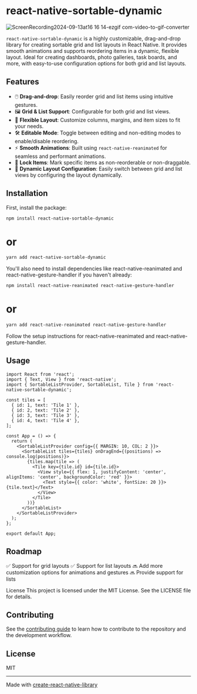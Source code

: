 # react-native-sortable-dynamic

![ScreenRecording2024-09-13at16 16 14-ezgif com-video-to-gif-converter](https://github.com/user-attachments/assets/f5f0681c-2ebf-45e7-a329-970c93383944)

`react-native-sortable-dynamic` is a highly customizable, drag-and-drop library for creating sortable grid and list layouts in React Native. It provides smooth animations and supports reordering items in a dynamic, flexible layout. Ideal for creating dashboards, photo galleries, task boards, and more, with easy-to-use configuration options for both grid and list layouts.

## Features

- 🖱️ **Drag-and-drop**: Easily reorder grid and list items using intuitive gestures.
- 🖼️ **Grid & List Support**: Configurable for both grid and list views.
- 🧩 **Flexible Layout**: Customize columns, margins, and item sizes to fit your needs.
- 🛠️ **Editable Mode**: Toggle between editing and non-editing modes to enable/disable reordering.
- ⚡ **Smooth Animations**: Built using `react-native-reanimated` for seamless and performant animations.
- 🔐 **Lock Items**: Mark specific items as non-reorderable or non-draggable.
- 🧩 **Dynamic Layout Configuration**: Easily switch between grid and list views by configuring the layout dynamically.

## Installation

First, install the package:

```bash
npm install react-native-sortable-dynamic
```
# or
```bash
yarn add react-native-sortable-dynamic
```

You'll also need to install dependencies like react-native-reanimated and react-native-gesture-handler if you haven't already:

```bash
npm install react-native-reanimated react-native-gesture-handler
```
# or
```bash
yarn add react-native-reanimated react-native-gesture-handler
```

Follow the setup instructions for react-native-reanimated and react-native-gesture-handler.

## Usage

```
import React from 'react';
import { Text, View } from 'react-native';
import { SortableListProvider, SortableList, Tile } from 'react-native-sortable-dynamic';

const tiles = [
  { id: 1, text: 'Tile 1' },
  { id: 2, text: 'Tile 2' },
  { id: 3, text: 'Tile 3' },
  { id: 4, text: 'Tile 4' },
];

const App = () => {
  return (
    <SortableListProvider config={{ MARGIN: 10, COL: 2 }}>
      <SortableList tiles={tiles} onDragEnd={(positions) => console.log(positions)}>
        {tiles.map(tile => (
          <Tile key={tile.id} id={tile.id}>
            <View style={{ flex: 1, justifyContent: 'center', alignItems: 'center', backgroundColor: 'red' }}>
              <Text style={{ color: 'white', fontSize: 20 }}>{tile.text}</Text>
            </View>
          </Tile>
        ))}
      </SortableList>
    </SortableListProvider>
  );
};

export default App;
```

## Roadmap

✅ Support for grid layouts
✅ Support for list layouts
🔜 Add more customization options for animations and gestures
🔜 Provide support for lists

License
This project is licensed under the MIT License. See the LICENSE file for details.

## Contributing

See the [contributing guide](CONTRIBUTING.md) to learn how to contribute to the repository and the development workflow.

## License

MIT

---

Made with [create-react-native-library](https://github.com/callstack/react-native-builder-bob)
